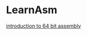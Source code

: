 # LearnAsm

[introduction to 64 bit assembly](https://www.briansteffens.com/introduction-to-64-bit-assembly/)



